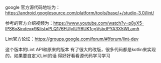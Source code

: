 google 官方源代码地址为：https://android.googlesource.com/platform/tools/base/+/studio-3.0/lint/



参考的官方介绍视频为：https://www.youtube.com/watch?v=p8yX5-lPS6o&index=9&list=PLQ176FUIyIUY6UK1cgVsbdPYA3X5WLam5



Lint官方论坛：https://groups.google.com/forum/#!forum/lint-dev



这个版本的Lint API和原来的版本 有了很大的改版，很多代码都是kotlin来实现的，如果要自定义Lint的话 得好好看看源代码学习学习



